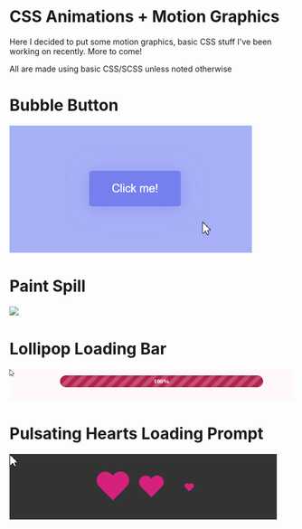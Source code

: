 # CSS Animations + Motion Graphics

Here I decided to put some motion graphics, basic CSS stuff I've been working on recently. More to come!

All are made using basic CSS/SCSS unless noted otherwise

# Bubble Button
![](https://github.com/VibeScripter/UIUX/blob/main/Bubble%20Button/Bubble%20Button.gif)
# Paint Spill
![](https://github.com/VibeScripter/UIUX/blob/main/Spilled%20paint/PaintGIF.gif)
# Lollipop Loading Bar
![](https://github.com/VibeScripter/UIUX/blob/main/Lollipop%20Load%20Bar/LollipopGIF.gif)
# Pulsating Hearts Loading Prompt
![](https://github.com/VibeScripter/UIUX/blob/main/Pulsating%20Hearts/hearts.gif)

